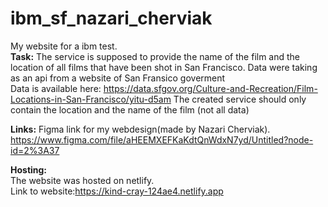 # ibm_sf_nazari_cherviak
My website for a ibm test.
<br>
<b>Task:</b>
The service is supposed to provide the name of the film and the location of all films that have been shot in San Francisco.
Data were taking as an api from a website of San Fransico goverment<br>
Data is available here: https://data.sfgov.org/Culture-and-Recreation/Film-Locations-in-San-Francisco/yitu-d5am
The created service should only contain the location and the name of the film (not all data)



<b>Links:</b>
Figma link for my webdesign(made by Nazari Cherviak).
https://www.figma.com/file/aHEEMXEFKaKdtQnWdxN7yd/Untitled?node-id=2%3A37

<b>Hosting:</b><br>
The website was hosted on netlify.<br>
Link to website:https://kind-cray-124ae4.netlify.app
